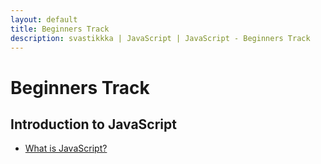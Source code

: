 ```yaml
---
layout: default
title: Beginners Track
description: svastikkka | JavaScript | JavaScript - Beginners Track
---
```


# Beginners Track

## Introduction to JavaScript
- [What is JavaScript?](./Introduction.md) 
